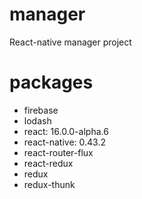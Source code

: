 # manager
React-native manager project

# packages
- firebase
- lodash
- react: 16.0.0-alpha.6
- react-native: 0.43.2
- react-router-flux
- react-redux
- redux
- redux-thunk
